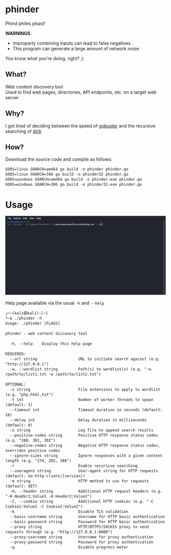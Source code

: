# phinder
Phind philes phast!  
  
**WARNINGS**:
* Improperly combining inputs can lead to false negatives
* This program can generate a large amount of network noise

You know what you're doing, right? ;)

## What?
Web content discovery tool  
Used to find web pages, directories, API endpoints, etc. on a target web server

## Why?
I got tired of deciding between the speed of [gobuster](https://github.com/OJ/gobuster) and the recursive searching of [dirb](https://salsa.debian.org/pkg-security-team/dirb)

## How?
Download the source code and compile as follows:  
```
GOOS=linux GOARCH=amd64 go build -o phinder phinder.go
GOOS=linux GOARCH=386 go build -o phinder32 phinder.go
GOOS=windows GOARCH=amd64 go build -o phinder.exe phinder.go
GOOS=windows GOARCH=386 go build -o phinder32.exe phinder.go
```

# Usage
![](https://github.com/SpacemanHenry/phinder/blob/main/run.gif)

Help page available via the usual `-h` and `--help`
```
┌──(kali㉿kali)-[~]
└─$ ./phinder -h                                                                                  
Usage: ./phinder [FLAGS]

phinder - web content discovery tool

  -h, --help    Display this help page

REQUIRED: 
  --url string                  URL to initiate search against (e.g. "http://127.0.0.1")
  -w, --wordlist string         Path(s) to wordlist(s) (e.g. "-w /path/to/list1.txt -w /path/to/list2.txt")

OPTIONAL:
  -x string                     File extensions to apply to wordlist (e.g. "php,html,txt")
  -t int                        Number of worker threads to spawn (default: 1)
  --timeout int                 Timeout duration in seconds (default: 10)
  --delay int                   Delay duration in milliseconds (default: 0)
  -o string                     Log file to append search results
  --positive-codes string       Positive HTTP response status codes (e.g. "200, 301, 302")
  --negative-codes string       Negative HTTP response status codes, overrides positive codes
  --ignore-sizes string         Ignore responses with a given content length (e.g. "274, 202, 386")
  -r                            Enable recursive searching
  --useragent string            User-agent string for HTTP requests (default: Go-http-client/[version])
  -m string                     HTTP method to use for requests (default: GET)
  -H, --header string           Additional HTTP request headers (e.g. "-H Header1:Value1 -H Header2:Value2")
  -C, --cookie string           Additional HTTP cookies (e.g. "-C Cookie1:Value1 -C Cookie2:Value2")
  -k                            Disable TLS validation
  --basic-username string       Username for HTTP basic authentication
  --basic-password string       Password for HTTP basic authentication
  --proxy string                HTTP/HTTPS/SOCKS5 proxy to send requests through (e.g. "http://127.0.0.1:8080")
  --proxy-username string       Username for proxy authentication
  --proxy-password string       Password for proxy authentication
  -q                            Disable progress meter
```
